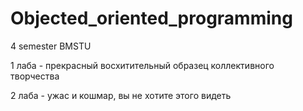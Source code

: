 # Objected_oriented_programming
4 semester BMSTU

1 лаба - прекрасный восхитительный образец коллективного творчества

2 лаба - ужас и кошмар, вы не хотите этого видеть
